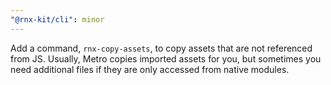 ```yaml
---
"@rnx-kit/cli": minor
---
```


Add a command, `rnx-copy-assets`, to copy assets that are not referenced from JS. Usually, Metro copies imported assets for you, but sometimes you need additional files if they are only accessed from native modules.
